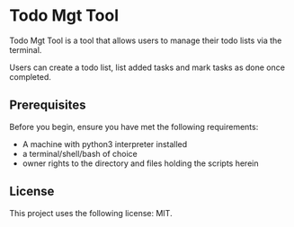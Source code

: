 # Todo Mgt Tool

Todo Mgt Tool is a tool that allows users to manage their todo lists via the terminal. 

Users can create a todo list, list added tasks and mark tasks as done once completed.

## Prerequisites

Before you begin, ensure you have met the following requirements:
<!--- These are just example requirements. Add, duplicate or remove as required --->
* A machine with python3 interpreter installed
* a terminal/shell/bash of choice
* owner rights to the directory and files holding the scripts herein 

## License

This project uses the following license: MIT.

